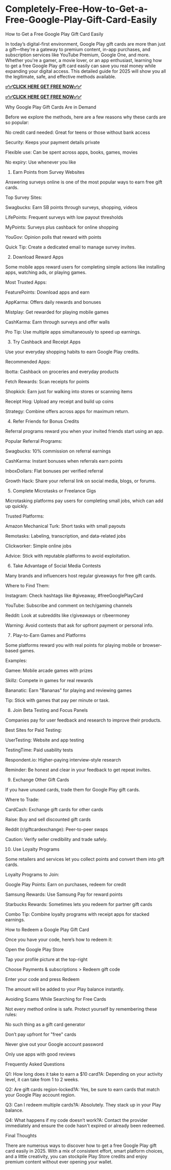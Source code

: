 # Completely-Free-How-to-Get-a-Free-Google-Play-Gift-Card-Easily

How to Get a Free Google Play Gift Card Easily

In today’s digital-first environment, Google Play gift cards are more than just a gift—they're a gateway to premium content, in-app purchases, and subscription services like YouTube Premium, Google One, and more. Whether you're a gamer, a movie lover, or an app enthusiast, learning how to get a free Google Play gift card easily can save you real money while expanding your digital access. This detailed guide for 2025 will show you all the legitimate, safe, and effective methods available.

**[✅✅CLICK HERE GET FREE NOW✅✅](https://tinyurl.com/google-play-free-gift-cardaaa)**

**[✅✅CLICK HERE GET FREE NOW✅✅](https://tinyurl.com/google-play-free-gift-cardaaa)**


Why Google Play Gift Cards Are in Demand

Before we explore the methods, here are a few reasons why these cards are so popular:

No credit card needed: Great for teens or those without bank access

Security: Keeps your payment details private

Flexible use: Can be spent across apps, books, games, movies

No expiry: Use whenever you like

1. Earn Points from Survey Websites

Answering surveys online is one of the most popular ways to earn free gift cards.

Top Survey Sites:

Swagbucks: Earn SB points through surveys, shopping, videos

LifePoints: Frequent surveys with low payout thresholds

MyPoints: Surveys plus cashback for online shopping

YouGov: Opinion polls that reward with points

Quick Tip: Create a dedicated email to manage survey invites.

2. Download Reward Apps

Some mobile apps reward users for completing simple actions like installing apps, watching ads, or playing games.

Most Trusted Apps:

FeaturePoints: Download apps and earn

AppKarma: Offers daily rewards and bonuses

Mistplay: Get rewarded for playing mobile games

CashKarma: Earn through surveys and offer walls

Pro Tip: Use multiple apps simultaneously to speed up earnings.

3. Try Cashback and Receipt Apps

Use your everyday shopping habits to earn Google Play credits.

Recommended Apps:

Ibotta: Cashback on groceries and everyday products

Fetch Rewards: Scan receipts for points

Shopkick: Earn just for walking into stores or scanning items

Receipt Hog: Upload any receipt and build up coins

Strategy: Combine offers across apps for maximum return.

4. Refer Friends for Bonus Credits

Referral programs reward you when your invited friends start using an app.

Popular Referral Programs:

Swagbucks: 10% commission on referral earnings

CashKarma: Instant bonuses when referrals earn points

InboxDollars: Flat bonuses per verified referral

Growth Hack: Share your referral link on social media, blogs, or forums.

5. Complete Microtasks or Freelance Gigs

Microtasking platforms pay users for completing small jobs, which can add up quickly.

Trusted Platforms:

Amazon Mechanical Turk: Short tasks with small payouts

Remotasks: Labeling, transcription, and data-related jobs

Clickworker: Simple online jobs

Advice: Stick with reputable platforms to avoid exploitation.

6. Take Advantage of Social Media Contests

Many brands and influencers host regular giveaways for free gift cards.

Where to Find Them:

Instagram: Check hashtags like #giveaway, #freeGooglePlayCard

YouTube: Subscribe and comment on tech/gaming channels

Reddit: Look at subreddits like r/giveaways or r/beermoney

Warning: Avoid contests that ask for upfront payment or personal info.

7. Play-to-Earn Games and Platforms

Some platforms reward you with real points for playing mobile or browser-based games.

Examples:

Gamee: Mobile arcade games with prizes

Skillz: Compete in games for real rewards

Bananatic: Earn "Bananas" for playing and reviewing games

Tip: Stick with games that pay per minute or task.

8. Join Beta Testing and Focus Panels

Companies pay for user feedback and research to improve their products.

Best Sites for Paid Testing:

UserTesting: Website and app testing

TestingTime: Paid usability tests

Respondent.io: Higher-paying interview-style research

Reminder: Be honest and clear in your feedback to get repeat invites.

9. Exchange Other Gift Cards

If you have unused cards, trade them for Google Play gift cards.

Where to Trade:

CardCash: Exchange gift cards for other cards

Raise: Buy and sell discounted gift cards

Reddit (r/giftcardexchange): Peer-to-peer swaps

Caution: Verify seller credibility and trade safely.

10. Use Loyalty Programs

Some retailers and services let you collect points and convert them into gift cards.

Loyalty Programs to Join:

Google Play Points: Earn on purchases, redeem for credit

Samsung Rewards: Use Samsung Pay for reward points

Starbucks Rewards: Sometimes lets you redeem for partner gift cards

Combo Tip: Combine loyalty programs with receipt apps for stacked earnings.

How to Redeem a Google Play Gift Card

Once you have your code, here’s how to redeem it:

Open the Google Play Store

Tap your profile picture at the top-right

Choose Payments & subscriptions > Redeem gift code

Enter your code and press Redeem

The amount will be added to your Play balance instantly.

Avoiding Scams While Searching for Free Cards

Not every method online is safe. Protect yourself by remembering these rules:

No such thing as a gift card generator

Don’t pay upfront for "free" cards

Never give out your Google account password

Only use apps with good reviews

Frequently Asked Questions

Q1: How long does it take to earn a $10 card?A: Depending on your activity level, it can take from 1 to 2 weeks.

Q2: Are gift cards region-locked?A: Yes, be sure to earn cards that match your Google Play account region.

Q3: Can I redeem multiple cards?A: Absolutely. They stack up in your Play balance.

Q4: What happens if my code doesn’t work?A: Contact the provider immediately and ensure the code hasn't expired or already been redeemed.

Final Thoughts

There are numerous ways to discover how to get a free Google Play gift card easily in 2025. With a mix of consistent effort, smart platform choices, and a little creativity, you can stockpile Play Store credits and enjoy premium content without ever opening your wallet.
